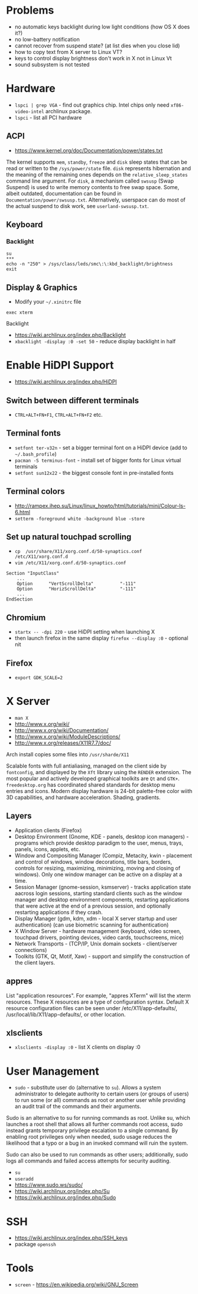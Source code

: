 # Problems
- no automatic keys backlight during low light conditions (how OS X does it?)
- no low-battery notification
- cannot recover from suspend state? (at list dies when you close lid)
- how to copy text from X server to Linux VT?
- keys to control display brightness don't work in X not in Linux Vt
- sound subsystem is not tested

# Hardware
- `lspci | grep VGA` - find out graphics chip. Intel chips only need `xf86-video-intel` archlinux package.
- `lspci` - list all PCI hardware

## ACPI
- https://www.kernel.org/doc/Documentation/power/states.txt

The kernel supports `mem`, `standby`, `freeze` and `disk` sleep states that can be read or written to the `/sys/power/state` file.  `disk` represents hibernation and the meaning of the remaining ones depends on the `relative_sleep_states` command line argument. For `disk`, a mechanism called `swsusp` (Swap Suspend) is used
to write memory contents to free swap space. Some, albeit outdated, documentation can be found in `Documentation/power/swsusp.txt`. Alternatively, userspace can do most of the actual suspend to disk work,
see `userland-swsusp.txt`.

## Keyboard
### Backlight
```
su
***
echo -n "250" > /sys/class/leds/smc\:\:kbd_backlight/brightness
exit
```


## Display & Graphics
- Modify your `~/.xinitrc` file
```
exec xterm
```

Backlight
- https://wiki.archlinux.org/index.php/Backlight
- `xbacklight -display :0 -set 50` - reduce display backlight in half

# Enable HiDPI Support
- https://wiki.archlinux.org/index.php/HiDPI

## Switch between different terminals
- `CTRL+ALT+FN+F1`, `CTRL+ALT+FN+F2` etc.

## Terminal fonts
- `setfont ter-v32n` - set a bigger terminal font on a HiDPI device (add to `~/.bash_profile`)
- `pacman -S terminus-font` - install set of bigger fonts for Linux virtual terminals
- `setfont sun12x22`  - the biggest console font in pre-installed fonts

## Terminal colors
- http://rampex.ihep.su/Linux/linux_howto/html/tutorials/mini/Colour-ls-6.html
- `setterm -foreground white -background blue -store`

## Set up natural touchpad scrolling
- `cp  /usr/share/X11/xorg.conf.d/50-synaptics.conf /etc/X11/xorg.conf.d`
- `vim /etc/X11/xorg.conf.d/50-synaptics.conf`

```
Section "InputClass"
    ...
    Option      "VertScrollDelta"          "-111"
    Option      "HorizScrollDelta"         "-111"
    ...
EndSection
```

## Chromium
- `startx -- -dpi 220` - use HiDPI setting when launching X
- then launch firefox in the same display `firefox --display :0` - optional nit

## Firefox
- `export GDK_SCALE=2`

# X Server
- `man X` 
- http://www.x.org/wiki/
- http://www.x.org/wiki/Documentation/
- http://www.x.org/wiki/ModuleDescriptions/
- http://www.x.org/releases/X11R7.7/doc/
 
Arch install copies some files into `/usr/sharde/X11`

Scalable fonts with full antialiasing, managed on the client side by `fontconfig`, and displayed by the `Xft` library using the `RENDER` extension. The most popular and actively developed graphical toolkits are `Qt` and `GTK+`. `freedesktop.org` has coordinated shared standards for desktop menu entries and icons. Modern display hardware is 24-bit palette-free color wiith 3D capabilities, and hardware acceleration. Shading, gradients.

## Layers
- Application clients (Firefox)
- Desktop Environment (Gnome, KDE - panels, desktop icon managers) - programs which provide desktop paradigm to the user, menus, trays, panels, icons, applets, etc.
- Window and Compositing Manager (Compiz, Metacity, kwin - placement and control of windows, window decorations, title bars, borders, controls for resizing, maximizing, minimizing, moving and closing of windows). Only one window manager can be active on a display at a time.
- Session Manager (gnome-session, ksmserver) - tracks application state aacross login sessions, starting standard clients such as the window manager and desktop environment components, restarting applications that were active at the end of a previous session, and optionally restarting applications if they crash.
- Display Manager (gdm, kdm, xdm - local X server startup and user authentication) (can use biometric scanning for authentication)
- X Window Server - hardware management (keyboard, video screen, touchpad drivers, pointing devices, video cards, touchscreens, mice)
- Network Transports - (TCP/IP, Unix domain sockets - client/server connections)
- Toolkits (GTK, Qt, Motif, Xaw) - support and simplify the construction of the client layers.

## appres

List "application resources". For example, "appres XTerm" will list the xterm resources. These X resources are a type of configuration syntax. Default X resource configuration files can be seen under /etc/X11/app-defaults/, /usr/local/lib/X11/app-defaults/, or other location.

## xlsclients
- `xlsclients -display :0` - list X clients on display :0

# User Management
- `sudo` - substitute user do (alternative to `su`). Allows a system administrator to delegate authority to certain users (or groups of users) to run some (or all) commands as root or another user while providing an audit trail of the commands and their arguments. 
 
Sudo is an alternative to su for running commands as root. Unlike su, which launches a root shell that allows all further commands root access, sudo instead grants temporary privilege escalation to a single command. By enabling root privileges only when needed, sudo usage reduces the likelihood that a typo or a bug in an invoked command will ruin the system.

Sudo can also be used to run commands as other users; additionally, sudo logs all commands and failed access attempts for security auditing. 

- `su`
- `useradd`
- https://www.sudo.ws/sudo/
- https://wiki.archlinux.org/index.php/Su
- https://wiki.archlinux.org/index.php/Sudo

# SSH
- https://wiki.archlinux.org/index.php/SSH_keys
- package `openssh`

# Tools
- `screen` - https://en.wikipedia.org/wiki/GNU_Screen

